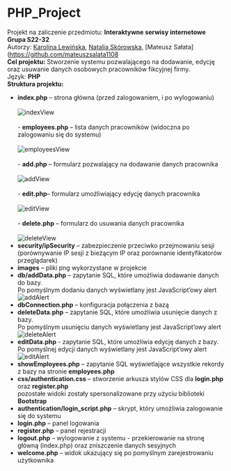 # PHP_Project
Projekt na zaliczenie przedmiotu: **Interaktywne serwisy internetowe**<br />
**Grupa S22-32**<br />
Autorzy: [Karolina Lewińska](https://github.com/KarolinaLewinska), [Natalia Skórowska](https://github.com/NataliaSkorowska), [Mateusz Sałata](https://github.com/mateuszsalata1108<br />
**Cel projektu:** Stworzenie systemu pozwalającego na dodawanie, edycję oraz usuwanie danych osobowych pracowników fikcyjnej firmy.<br />
Język: **PHP**<br />
**Struktura projektu:**<br />
- **index.php** – strona główna (przed zalogowaniem, i po wylogowaniu)<br />
<br />![indexView](https://github.com/KarolinaLewinska/PHP_Project/blob/main/ReadmeIMG/indexPageView.PNG)<br />
<br />- **employees.php** – lista danych pracowników (widoczna po zalogowaniu się do systemu)<br />
<br />![employeesView](https://github.com/KarolinaLewinska/PHP_Project/blob/main/ReadmeIMG/listView.PNG)<br />
<br />- **add.php** – formularz pozwalający na dodawanie danych pracownika<br />
<br />![addView](https://github.com/KarolinaLewinska/PHP_Project/blob/main/ReadmeIMG/createView.PNG)<br />
<br />- **edit.php**– formularz umożliwiający edycję danych pracownika<br />
<br />![editView](https://github.com/KarolinaLewinska/PHP_Project/blob/main/ReadmeIMG/editView.PNG)<br />
<br />- **delete.php** – formularz do usuwania danych pracownika<br />
<br />![deleteView](https://github.com/KarolinaLewinska/PHP_Project/blob/main/ReadmeIMG/deleteView.PNG)<br />
- **security/ipSecurity** – zabezpieczenie przeciwko przejmowaniu sesji <br />
  (porównywanie IP sesji z bieżącym IP oraz porównanie identyfikatorów przeglądarek)<br />
- **images** – pliki png wykorzystane w projekcie<br />
- **db/addData.php** – zapytanie SQL, które umożliwia dodawanie danych do bazy.<br />
  Po pomyślnym dodaniu danych wyświetlany jest JavaScript’owy alert<br />
  ![addAlert](https://github.com/KarolinaLewinska/PHP_Project/blob/main/ReadmeIMG/addingCom.PNG)<br />
- **dbConnection.php** – konfiguracja połączenia z bazą<br />
- **deleteData.php** – zapytanie SQL, które umożliwia usunięcie danych z bazy.<br /> 
  Po pomyślnym usunięciu danych wyświetlany jest JavaScript’owy alert<br />
  ![deleteAlert](https://github.com/KarolinaLewinska/PHP_Project/blob/main/ReadmeIMG/addingCom.PNG)<br />
- **editData.php** - zapytanie SQL, które umożliwia edycję danych z bazy.<br />
  Po pomyślnej edycji danych wyświetlany jest JavaScript’owy alert<br />
  ![editAlert](https://github.com/KarolinaLewinska/PHP_Project/blob/main/ReadmeIMG/editCom.PNG)<br />
- **showEmployees.php** – zapytanie SQL wyświetlające wszystkie rekordy z bazy na stronie **employees.php**<br />
- **css/authentication.css** – stworzenie arkusza stylów CSS dla **login.php** oraz **register.php**<br />
pozostałe widoki zostały spersonalizowane przy użyciu biblioteki **Bootstrap**<br />
- **authentication/login_script.php** – skrypt, który umożliwia zalogowanie się do systemu<br />
- **login.php** – panel logowania<br />
- **register.php** – panel rejestracji<br />
- **logout.php** – wylogowanie z systemu - przekierowanie na stronę główną (index.php) oraz zniszczenie danych sesyjnych<br />
- **welcome.php** – widok ukazujący się po pomyślnym zarejestrowaniu użytkownika<br />



